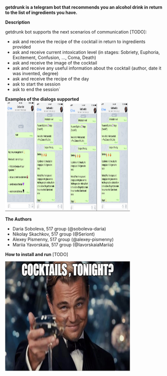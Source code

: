 **getdrunk is a telegram bot that recommends you an alcohol drink in return to the list of ingredients you have.**

**Description** 

getdrunk bot supports the next scenarios of communication [TODO]:
-  ask and receive the recipe of the cocktail in return to ingredients provided
-  ask and receive current intoxication level (in stages: Sobriety, Euphoria, Excitement, Confusion, ..., Coma, Death)
-  ask and receive the image of the cocktail
-  ask and receive any useful information about the cocktail (author, date it was invented, degree)
-  ask and receive the recipe of the day
-  ask to start the session
-  ask to end the session`

**Examples of the dialogs supported**
<img src="images/examples.png" width="400" height="350" />

**The Authors**
- Daria Soboleva, 517 group (@soboleva-daria)
- Nikolay Skachkov, 517 group (@Seriont)
- Alexey Pismenny, 517 group (@alexey-pismenny)
- Mariia Yavorskaia, 517 group (@IavorskaiaMariia)
    
    
**How to install and run**
[TODO]

<img src="images/readme-img.png" width="400" height="350" />


